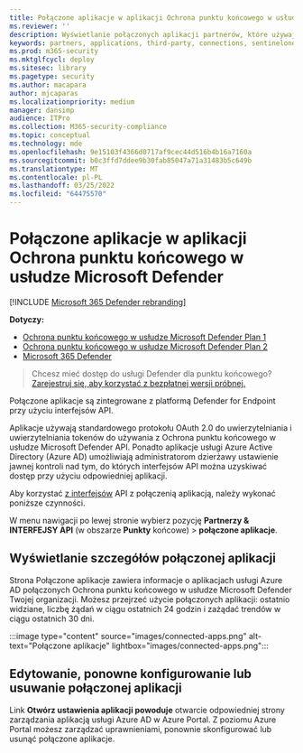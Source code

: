 ```yaml
---
title: Połączone aplikacje w aplikacji Ochrona punktu końcowego w usłudze Microsoft Defender
ms.reviewer: ''
description: Wyświetlanie połączonych aplikacji partnerów, które używają standardowego protokołu OAuth 2.0 do uwierzytelniania i zapewnienia tokenów do używania z Ochrona punktu końcowego w usłudze Microsoft Defender API.
keywords: partners, applications, third-party, connections, sentinelone, lookout, bitdefender, corrata, morphisec, paloalto, ziften, better mobile
ms.prod: m365-security
ms.mktglfcycl: deploy
ms.sitesec: library
ms.pagetype: security
ms.author: macapara
author: mjcaparas
ms.localizationpriority: medium
manager: dansimp
audience: ITPro
ms.collection: M365-security-compliance
ms.topic: conceptual
ms.technology: mde
ms.openlocfilehash: 9e15103f4366d0717af9cec44d516b4b16a7160a
ms.sourcegitcommit: b0c3ffd7ddee9b30fab85047a71a31483b5c649b
ms.translationtype: MT
ms.contentlocale: pl-PL
ms.lasthandoff: 03/25/2022
ms.locfileid: "64475570"
---
```

# <a name="connected-applications-in-microsoft-defender-for-endpoint"></a>Połączone aplikacje w aplikacji Ochrona punktu końcowego w usłudze Microsoft Defender

[!INCLUDE [Microsoft 365 Defender rebranding](../../includes/microsoft-defender.md)]

**Dotyczy:**
- [Ochrona punktu końcowego w usłudze Microsoft Defender Plan 1](https://go.microsoft.com/fwlink/p/?linkid=2154037)
- [Ochrona punktu końcowego w usłudze Microsoft Defender Plan 2](https://go.microsoft.com/fwlink/p/?linkid=2154037)
- [Microsoft 365 Defender](https://go.microsoft.com/fwlink/?linkid=2118804)


> Chcesz mieć dostęp do usługi Defender dla punktu końcowego? [Zarejestruj się, aby korzystać z bezpłatnej wersji próbnej.](https://signup.microsoft.com/create-account/signup?products=7f379fee-c4f9-4278-b0a1-e4c8c2fcdf7e&ru=https://aka.ms/MDEp2OpenTrial?ocid=docs-wdatp-assignaccess-abovefoldlink)

Połączone aplikacje są zintegrowane z platformą Defender for Endpoint przy użyciu interfejsów API.

Aplikacje używają standardowego protokołu OAuth 2.0 do uwierzytelniania i uwierzytelniania tokenów do używania z Ochrona punktu końcowego w usłudze Microsoft Defender API. Ponadto aplikacje usługi Azure Active Directory (Azure AD) umożliwiają administratorom dzierżawy ustawienie jawnej kontroli nad tym, do których interfejsów API można uzyskiwać dostęp przy użyciu odpowiedniej aplikacji.

Aby korzystać [z interfejsów](/microsoft-365/security/defender-endpoint/apis-intro) API z połączenią aplikacją, należy wykonać poniższe czynności.

W menu nawigacji po lewej stronie wybierz pozycję **Partnerzy & INTERFEJSY API** (w obszarze **Punkty** końcowe) > **połączone aplikacje**.

## <a name="view-connected-application-details"></a>Wyświetlanie szczegółów połączonej aplikacji

Strona Połączone aplikacje zawiera informacje o aplikacjach usługi Azure AD połączonych Ochrona punktu końcowego w usłudze Microsoft Defender Twojej organizacji. Możesz przejrzeć użycie połączonych aplikacji: ostatnio widziane, liczbę żądań w ciągu ostatnich 24 godzin i zażądać trendów w ciągu ostatnich 30 dni.

:::image type="content" source="images/connected-apps.png" alt-text="Połączone aplikacje" lightbox="images/connected-apps.png":::
 
## <a name="edit-reconfigure-or-delete-a-connected-application"></a>Edytowanie, ponowne konfigurowanie lub usuwanie połączonej aplikacji

Link **Otwórz ustawienia aplikacji powoduje** otwarcie odpowiedniej strony zarządzania aplikacją usługi Azure AD w Azure Portal. Z poziomu Azure Portal możesz zarządzać uprawnieniami, ponownie skonfigurować lub usunąć połączone aplikacje.
